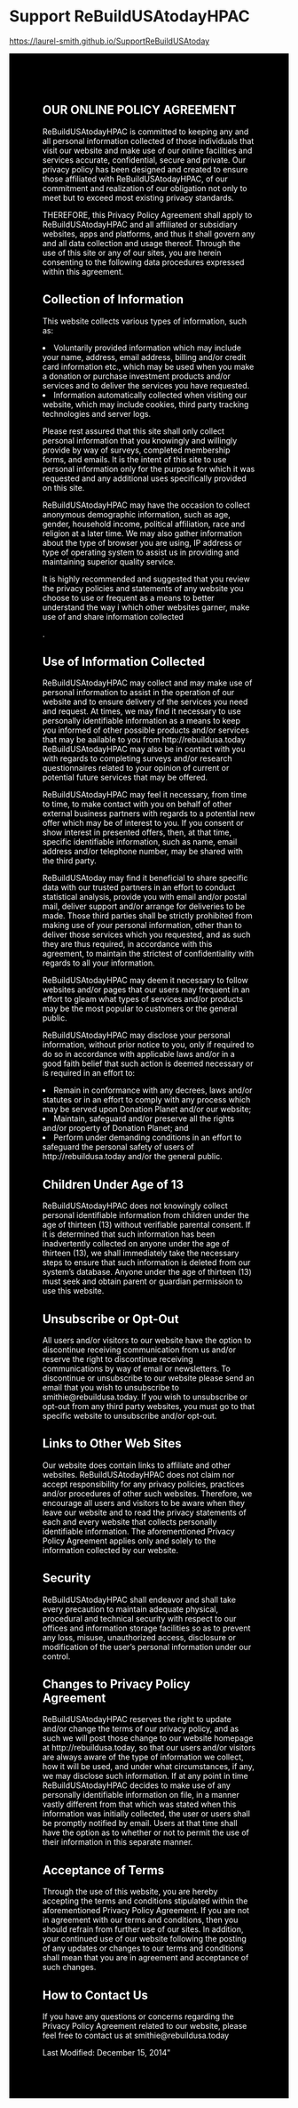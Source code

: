 # Support ReBuildUSAtodayHPAC

https://laurel-smith.github.io/SupportReBuildUSAtoday

<div style="background-color:black;color:white;padding:60px;">
  <h2>OUR ONLINE POLICY AGREEMENT</h2>
   
<p>ReBuildUSAtodayHPAC is committed to keeping any and all personal information collected of those individuals that visit our website and make use of our online facilities 
  and services accurate, confidential, secure and private. Our privacy policy has been designed and created to ensure those affiliated with ReBuildUSAtodayHPAC, of our 
  commitment and realization of our obligation not only to meet but to exceed most existing privacy standards.</p>

<p>THEREFORE, this Privacy Policy Agreement shall apply to ReBuildUSAtodayHPAC and all affiliated or subsidiary websites, apps and platforms, and thus it shall govern any 
  and all data collection and usage thereof. Through the use of this site or any of our sites, you are herein consenting to the following data procedures expressed within
  this agreement.</p>

  <h2>Collection of Information</h2>

  <p>This website collects various types of information, such as:</p>

<li>Voluntarily provided information which may include your name, address, email address, billing and/or credit card information etc., which may be used when you make a 
  donation or purchase investment products and/or services and to deliver the services you have requested.</li>

<li>Information automatically collected when visiting our website, which may include cookies, third party tracking technologies and server logs.</li>

<p>Please rest assured that this site shall only collect personal information that you knowingly and willingly provide by way of surveys, completed membership forms, and 
  emails. It is the intent of this site to use personal information only for the purpose for which it was requested and any additional uses specifically provided on this site.</p>

<p>ReBuildUSAtodayHPAC may have the occasion to collect anonymous demographic information, such as age, gender, household income, political affiliation, race and religion 
  at a later time. We may also gather information about the type of browser you are using, IP address or type of operating system to assist us in providing and maintaining 
  superior quality service.</p>

<p>It is highly recommended and suggested that you review the privacy policies and statements of any website you choose to use or frequent as a means to better understand 
  the way i which other websites garner, make use of and share information collected</p>.

  <h2>Use of Information Collected</h2>

<p>ReBuildUSAtodayHPAC may collect and may make use of personal information to assist in the operation of our website and to ensure delivery of the services you need and 
  request. At times, we may find it necessary to use personally identifiable information as a means to keep you informed of other possible products and/or services that may 
  be aailable to you from http://rebuildusa.today ReBuildUSAtodayHPAC may also be in contact with you with regards to completing surveys and/or research questionnaires related 
  to your opinion of current or potential future services that may be offered.</p>

<p>ReBuildUSAtodayHPAC may feel it necessary, from time to time, to make contact with you on behalf of other external business partners with regards to a potential new offer 
  which may be of interest to you. If you consent or show interest in presented offers, then, at that time, specific identifiable information, such as name, email address and/or 
  telephone number, may be shared with the third party.</p>

<p>ReBuildUSAtoday may find it beneficial to share specific data with our trusted partners in an effort to conduct statistical analysis, provide you with email and/or postal mail, 
  deliver support and/or arrange for deliveries to be made. Those third parties shall be strictly prohibited from making use of your personal information, other than to deliver 
  those services which you requested, and as such they are thus required, in accordance with this agreement, to maintain the strictest of confidentiality with regards to all your 
  information.</p>

<p>ReBuildUSAtodayHPAC may deem it necessary to follow websites and/or pages that our users may frequent in an effort to gleam what types of services and/or products may be the most 
  popular to customers or the general public.</p>

<p>ReBuildUSAtodayHPAC may disclose your personal information, without prior notice to you, only if required to do so in accordance with applicable laws and/or in a good faith belief 
  that such action is deemed necessary or is required in an effort to:</p>

<li>Remain in conformance with any decrees, laws and/or statutes or in an effort to comply with any process which may be served upon Donation Planet and/or our website;</li>

  <li>Maintain, safeguard and/or preserve all the rights and/or property of Donation Planet; and</li>

<li>Perform under demanding conditions in an effort to safeguard the personal safety of users of http://rebuildusa.today and/or the general public.</li>

  <h2>Children Under Age of 13</h2>

<p>ReBuildUSAtodayHPAC does not knowingly collect personal identifiable information from children under the age of thirteen (13) without verifiable parental consent. If it is determined 
  that such information has been inadvertently collected on anyone under the age of thirteen (13), we shall immediately take the necessary steps to ensure that such information is 
  deleted from our system’s database. Anyone under the age of thirteen (13) must seek and obtain parent or guardian permission to use this website.</p>

  <h2>Unsubscribe or Opt-Out</h2>

<p>All users and/or visitors to our website have the option to discontinue receiving communication from us and/or reserve the right to discontinue receiving communications by way of email 
  or newsletters. To discontinue or unsubscribe to our website please send an email that you wish to unsubscribe to smithie@rebuildusa.today. If you wish to unsubscribe or opt-out from any 
  third party websites, you must go to that specific website to unsubscribe and/or opt-out.</p>

  <h2>Links to Other Web Sites</h2>

<p>Our website does contain links to affiliate and other websites. ReBuildUSAtodayHPAC does not claim nor accept responsibility for any privacy policies, practices and/or procedures of other 
  such websites. Therefore, we encourage all users and visitors to be aware when they leave our website and to read the privacy statements of each and every website that collects personally 
  identifiable information. The aforementioned Privacy Policy Agreement applies only and solely to the information collected by our website.</p>

  <h2>Security</h2>

<p>ReBuildUSAtodayHPAC shall endeavor and shall take every precaution to maintain adequate physical, procedural and technical security with respect to our offices and information storage 
  facilities so as to prevent any loss, misuse, unauthorized access, disclosure or modification of the user’s personal information under our control.</p>

  <h2>Changes to Privacy Policy Agreement</h2>

<p>ReBuildUSAtodayHPAC reserves the right to update and/or change the terms of our privacy policy, and as such we will post those change to our website homepage at http://rebuildusa.today, 
  so that our users and/or visitors are always aware of the type of information we collect, how it will be used, and under what circumstances, if any, we may disclose such information. 
  If at any point in time ReBuildUSAtodayHPAC decides to make use of any personally identifiable information on file, in a manner vastly different from that which was stated when this 
  information was initially collected, the user or users shall be promptly notified by email. Users at that time shall have the option as to whether or not to permit the use of their 
  information in this separate manner.</p>

  <h2>Acceptance of Terms</h2>

<p>Through the use of this website, you are hereby accepting the terms and conditions stipulated within the aforementioned Privacy Policy Agreement. If you are not in agreement with our terms 
  and conditions, then you should refrain from further use of our sites. In addition, your continued use of our website following the posting of any updates or changes to our terms and conditions 
  shall mean that you are in agreement and acceptance of such changes.</p>

  <h2>How to Contact Us</h2>

<p>If you have any questions or concerns regarding the Privacy Policy Agreement related to our website, please feel free to contact us at smithie@rebuildusa.today</p>

  <p>Last Modified: December 15, 2014"</p>           
</html>

